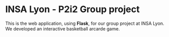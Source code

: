 # INSA Lyon - P2i2 Group project

This is the web application, using **Flask**, for our group project at INSA Lyon.<br>
We developed an interactive basketball arcarde game.